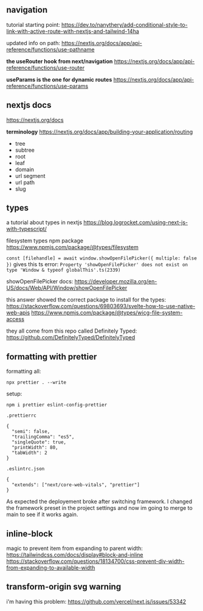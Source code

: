 ## navigation

tutorial starting point:
https://dev.to/nanythery/add-conditional-style-to-link-with-active-route-with-nextjs-and-tailwind-14ha

updated info on path:
https://nextjs.org/docs/app/api-reference/functions/use-pathname

**the useRouter hook from next/navigation**
https://nextjs.org/docs/app/api-reference/functions/use-router

**useParams is the one for dynamic routes**
https://nextjs.org/docs/app/api-reference/functions/use-params

## nextjs docs

https://nextjs.org/docs

**terminology**
https://nextjs.org/docs/app/building-your-application/routing

- tree
- subtree
- root
- leaf
- domain
- url segment
- url path
- slug

## types

a tutorial about types in nextjs
https://blog.logrocket.com/using-next-js-with-typescript/

filesystem types npm package
https://www.npmjs.com/package/@types/filesystem

`const [filehandle] = await window.showOpenFilePicker({ multiple: false })`
gives this ts error:
`Property 'showOpenFilePicker' does not exist on type 'Window & typeof globalThis'.ts(2339)`

showOpenFilePicker docs:
https://developer.mozilla.org/en-US/docs/Web/API/Window/showOpenFilePicker

this answer showed the correct package to install for the types:
https://stackoverflow.com/questions/69803693/svelte-how-to-use-native-web-apis
https://www.npmjs.com/package/@types/wicg-file-system-access

they all come from this repo called Definitely Typed:
https://github.com/DefinitelyTyped/DefinitelyTyped

## formatting with prettier

formatting all:

```
npx prettier . --write
```

setup:

```
npm i prettier eslint-config-prettier
```

`.prettierrc`

```
{
  "semi": false,
  "trailingComma": "es5",
  "singleQuote": true,
  "printWidth": 80,
  "tabWidth": 2
}
```

`.eslintrc.json`

```
{
  "extends": ["next/core-web-vitals", "prettier"]
}
```

As expected the deployement broke after switching framework.  I changed the framework preset in the project settings and now im going to merge to main to see if it works again.

## inline-block

magic to prevent item from expanding to parent width:
https://tailwindcss.com/docs/display#block-and-inline
https://stackoverflow.com/questions/18134700/css-prevent-div-width-from-expanding-to-available-width

## transform-origin svg warning
i'm having this problem:
https://github.com/vercel/next.js/issues/53342